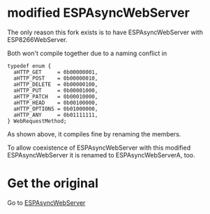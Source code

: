 # modified ESPAsyncWebServer 

The only reason this fork exists is to have ESPAsyncWebServer with ESP8266WebServer.

Both won't compile together due to a naming conflict in 
```
typedef enum {
  aHTTP_GET     = 0b00000001,
  aHTTP_POST    = 0b00000010,
  aHTTP_DELETE  = 0b00000100,
  aHTTP_PUT     = 0b00001000,
  aHTTP_PATCH   = 0b00010000,
  aHTTP_HEAD    = 0b00100000,
  aHTTP_OPTIONS = 0b01000000,
  aHTTP_ANY     = 0b01111111,
} WebRequestMethod;
``` 

As shown above, it compiles fine by renaming the members. 

To allow coexistence of ESPAsyncWebServer with this modified ESPAsyncWebServer it is renamed to ESPAsyncWebServerA, too.


# Get the original

Go to [ESPAsyncWebServer](https://github.com/me-no-dev/ESPAsyncWebServer)
